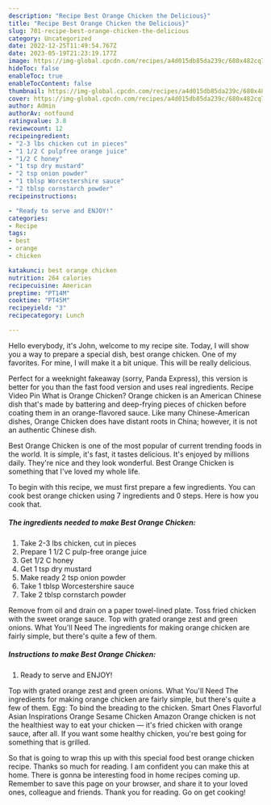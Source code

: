 ```yaml
---
description: "Recipe Best Orange Chicken the Delicious}"
title: "Recipe Best Orange Chicken the Delicious}"
slug: 701-recipe-best-orange-chicken-the-delicious
category: Uncategorized
date: 2022-12-25T11:49:54.767Z
date: 2023-05-19T21:23:19.177Z
image: https://img-global.cpcdn.com/recipes/a4d015db85da239c/680x482cq70/best-orange-chicken-recipe-main-photo.jpg
hideToc: false
enableToc: true
enableTocContent: false
thumbnail: https://img-global.cpcdn.com/recipes/a4d015db85da239c/680x482cq70/best-orange-chicken-recipe-main-photo.jpg
cover: https://img-global.cpcdn.com/recipes/a4d015db85da239c/680x482cq70/best-orange-chicken-recipe-main-photo.jpg
author: Admin
authorAv: notfound
ratingvalue: 3.8
reviewcount: 12
recipeingredient:
- "2-3 lbs chicken cut in pieces"
- "1 1/2 C pulpfree orange juice"
- "1/2 C honey"
- "1 tsp dry mustard"
- "2 tsp onion powder"
- "1 tblsp Worcestershire sauce"
- "2 tblsp cornstarch powder"
recipeinstructions:

- "Ready to serve and ENJOY!"
categories:
- Recipe
tags:
- best
- orange
- chicken

katakunci: best orange chicken 
nutrition: 264 calories
recipecuisine: American
preptime: "PT14M"
cooktime: "PT45M"
recipeyield: "3"
recipecategory: Lunch

---
```



Hello everybody, it's John, welcome to my recipe site. Today, I will show you a way to prepare a special dish, best orange chicken. One of my favorites. For mine, I will make it a bit unique. This will be really delicious.

Perfect for a weeknight fakeaway (sorry, Panda Express), this version is better for you than the fast food version and uses real ingredients. Recipe Video Pin What is Orange Chicken? Orange chicken is an American Chinese dish that&#39;s made by battering and deep-frying pieces of chicken before coating them in an orange-flavored sauce. Like many Chinese-American dishes, Orange Chicken does have distant roots in China; however, it is not an authentic Chinese dish.

Best Orange Chicken is one of the most popular of current trending foods in the world. It is simple, it's fast, it tastes delicious. It's enjoyed by millions daily. They're nice and they look wonderful. Best Orange Chicken is something that I've loved my whole life.


To begin with this recipe, we must first prepare a few ingredients. You can cook best orange chicken using 7 ingredients and 0 steps. Here is how you cook that.

<!--inarticleads1-->

##### The ingredients needed to make Best Orange Chicken:

1. Take 2-3 lbs chicken, cut in pieces
1. Prepare 1 1/2 C pulp-free orange juice
1. Get 1/2 C honey
1. Get 1 tsp dry mustard
1. Make ready 2 tsp onion powder
1. Take 1 tblsp Worcestershire sauce
1. Take 2 tblsp cornstarch powder


Remove from oil and drain on a paper towel-lined plate. Toss fried chicken with the sweet orange sauce. Top with grated orange zest and green onions. What You&#39;ll Need The ingredients for making orange chicken are fairly simple, but there&#39;s quite a few of them. 

<!--inarticleads2-->

##### Instructions to make Best Orange Chicken:


1. Ready to serve and ENJOY!

Top with grated orange zest and green onions. What You&#39;ll Need The ingredients for making orange chicken are fairly simple, but there&#39;s quite a few of them. Egg: To bind the breading to the chicken. Smart Ones Flavorful Asian Inspirations Orange Sesame Chicken Amazon Orange chicken is not the healthiest way to eat your chicken — it&#39;s fried chicken with orange sauce, after all. If you want some healthy chicken, you&#39;re best going for something that is grilled. 

So that is going to wrap this up with this special food best orange chicken recipe. Thanks so much for reading. I am confident you can make this at home. There is gonna be interesting food in home recipes coming up. Remember to save this page on your browser, and share it to your loved ones, colleague and friends. Thank you for reading. Go on get cooking!
